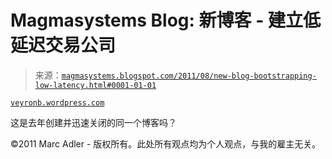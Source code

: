<!--yml

category: 未分类

date: 2024-05-18 04:49:42

-->

# Magmasystems Blog: 新博客 - 建立低延迟交易公司

> 来源：[`magmasystems.blogspot.com/2011/08/new-blog-bootstrapping-low-latency.html#0001-01-01`](http://magmasystems.blogspot.com/2011/08/new-blog-bootstrapping-low-latency.html#0001-01-01)

[`veyronb.wordpress.com`](http://veyronb.wordpress.com/)

这是去年创建并迅速关闭的同一个博客吗？

©2011 Marc Adler - 版权所有。此处所有观点均为个人观点，与我的雇主无关。

